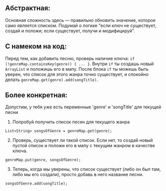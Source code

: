 ## Абстрактная: 
Основная сложность здесь — правильно обновить значение, которое само является списком. Подумай о логике "если ключ не существует, создай и положи; если существует, получи и модифицируй".

## С намеком на код: 
Перед тем, как добавить песню, проверь наличие ключа:
`if (!genreMap.containsKey(genre)) { ... }`. 
Внутри `if` ты создашь новый `ArrayList` и положишь его в мапу. 
После блока `if` ты можешь быть уверен, что список для этого жанра точно существует, и спокойно делать `genreMap.get(genre).add(songTitle)`.

## Более конкретная: 

Допустим, у тебя уже есть переменные 'genre' и 'songTitle' для текущей песни

1. Попробуй получить список песен для текущего жанра

`List<String> songsOfGenre = genreMap.get(genre);`

2. Проверь, существует ли такой список. Если нет, то создай новый пустой список и положи его в мапу с текущим жанром в качестве ключа.

`genreMap.put(genre, songsOfGenre);`

3. Теперь, когда мы уверены, что список существует (либо он был там, либо мы его создали), просто добавь в него название песни.

`songsOfGenre.add(songTitle);`